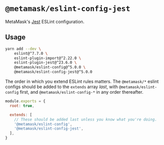 # `@metamask/eslint-config-jest`

MetaMask's [Jest](https://jestjs.io/) ESLint configuration.

## Usage

```bash
yarn add --dev \
    eslint@^7.7.0 \
    eslint-plugin-import@^2.22.0 \
    eslint-plugin-jest@^23.6.0 \
    @metamask/eslint-config@^5.0.0 \
    @metamask/eslint-config-jest@^5.0.0
```

The order in which you extend ESLint rules matters.
The `@metamask/*` eslint configs should be added to the `extends` array _last_,
with `@metamask/eslint-config` first, and `@metamask/eslint-config-*` in any
order thereafter.

```js
module.exports = {
  root: true,

  extends: [
    // These should be added last unless you know what you're doing.
    '@metamask/eslint-config',
    '@metamask/eslint-config-jest',
  ],
}
```
